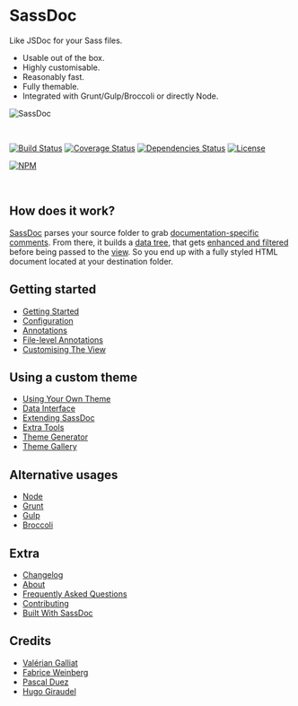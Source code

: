 # SassDoc

Like JSDoc for your Sass files.

* Usable out of the box.
* Highly customisable.
* Reasonably fast.
* Fully themable.
* Integrated with Grunt/Gulp/Broccoli or directly Node.

![SassDoc](http://sassdoc.com/assets/images/preview-image.png)

<br>

[![Build Status][travis-image]][travis-url]
[![Coverage Status][coveralls-image]][coveralls-url]
[![Dependencies Status][depstat-image]][depstat-url]
[![License][license-image]][license-url]

[![NPM][npm-image]][npm-url]

<br>

## How does it work?

[SassDoc] parses your source folder to grab
[documentation-specific comments](http://sassdoc.com/annotations/).
From there, it builds a [data tree](http://sassdoc.com/data-interface/),
that gets [enhanced and filtered](http://sassdoc.com/extra-tools/) before being
passed to the [view](http://sassdoc.com/customising-the-view/).
So you end up with a fully styled HTML document located at your destination folder.

## Getting started

* [Getting Started](http://sassdoc.com/getting-started/)
* [Configuration](http://sassdoc.com/configuration/)
* [Annotations](http://sassdoc.com/annotations/)
* [File-level Annotations](http://sassdoc.com/file-level-annotations/)
* [Customising The View](http://sassdoc.com/customising-the-view/)

## Using a custom theme

* [Using Your Own Theme](http://sassdoc.com/using-your-own-theme/)
* [Data Interface](http://sassdoc.com/data-interface/)
* [Extending SassDoc](http://sassdoc.com/extending-sassdoc/)
* [Extra Tools](http://sassdoc.com/extra-tools/)
* [Theme Generator](http://sassdoc.com/theme-generator/)
* [Theme Gallery](http://sassdoc.com/theme-gallery/)

## Alternative usages

* [Node](http://sassdoc.com/node/)
* [Grunt](http://sassdoc.com/grunt/)
* [Gulp](http://sassdoc.com/gulp/)
* [Broccoli](http://sassdoc.com/broccoli/)

## Extra

* [Changelog](http://sassdoc.com/changelog/)
* [About](http://sassdoc.com/about/)
* [Frequently Asked Questions](http://sassdoc.com/frequently-asked-questions/)
* [Contributing](http://sassdoc.com/contributing/)
* [Built With SassDoc](http://sassdoc.com/built-with-sassdoc/)

## Credits

* [Valérian Galliat](https://twitter.com/valeriangalliat)
* [Fabrice Weinberg](https://twitter.com/fweinb)
* [Pascal Duez](https://twitter.com/pascalduez)
* [Hugo Giraudel](http://twitter.com/HugoGiraudel)



[SassDoc]: http://sassdoc.com
[npm-url]: https://www.npmjs.com/package/sassdoc
[npm-image]: https://nodei.co/npm/sassdoc.png?downloads=true
[travis-url]: https://travis-ci.org/SassDoc/sassdoc?branch=master
[travis-image]: http://img.shields.io/travis/SassDoc/sassdoc.svg?style=flat-square
[coveralls-url]: https://coveralls.io/r/SassDoc/sassdoc
[coveralls-image]: https://img.shields.io/coveralls/SassDoc/sassdoc.svg?style=flat-square
[depstat-url]: https://david-dm.org/SassDoc/sassdoc
[depstat-image]: https://david-dm.org/SassDoc/sassdoc.svg?style=flat-square
[license-image]: http://img.shields.io/npm/l/sassdoc.svg?style=flat-square
[license-url]: LICENSE.md
